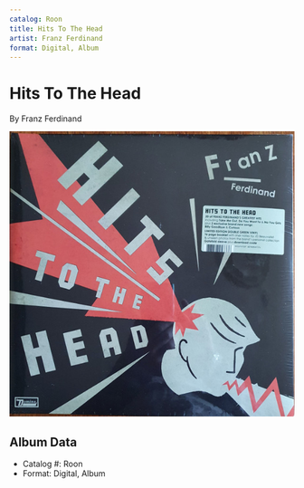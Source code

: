```yaml
---
catalog: Roon
title: Hits To The Head
artist: Franz Ferdinand
format: Digital, Album
---
```


# Hits To The Head

By Franz Ferdinand

![](../../assets/albumcovers/Franz_Ferdinand-Hits_To_The_Head.png)

## Album Data

- Catalog #: Roon
- Format: Digital, Album

